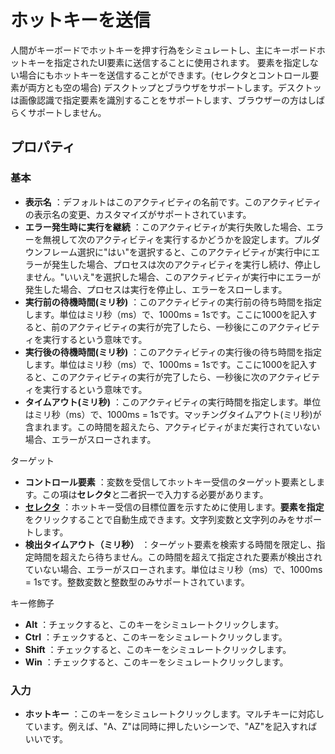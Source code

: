 # ホットキーを送信

人間がキーボードでホットキーを押す行為をシミュレートし、主にキーボードホットキーを指定されたUI要素に送信することに使用されます。
要素を指定しない場合にもホットキーを送信することができます。(セレクタとコントロール要素が両方とも空の場合)
デスクトップとブラウザをサポートします。デスクトッは画像認識で指定要素を識別することをサポートします、ブラウザーの方はしばらくサポートしません。

## プロパティ

### 基本

- **表示名** ：デフォルトはこのアクティビティの名前です。このアクティビティの表示名の変更、カスタマイズがサポートされています。
- **エラー発生時に実行を継続** ：このアクティビティが実行失敗した場合、エラーを無視して次のアクティビティを実行するかどうかを設定します。プルダウンフレーム選択に"はい"を選択すると、このアクティビティが実行中にエラーが発生した場合、プロセスは次のアクティビティを実行し続け、停止しません。"いいえ"を選択した場合、このアクティビティが実行中にエラーが発生した場合、プロセスは実行を停止し、エラーをスローします。
- **実行前の待機時間(ミリ秒)** ：このアクティビティの実行前の待ち時間を指定します。単位はミリ秒（ms）で、1000ms = 1sです。ここに1000を記入すると、前のアクティビティの実行が完了したら、一秒後にこのアクティビティを実行するという意味です。
- **実行後の待機時間(ミリ秒)** ：このアクティビティの実行後の待ち時間を指定します。単位はミリ秒（ms）で、1000ms = 1sです。ここに1000を記入すると、このアクティビティの実行が完了したら、一秒後に次のアクティビティを実行するという意味です。
- **タイムアウト(ミリ秒)** ：このアクティビティの実行時間を指定します。単位はミリ秒（ms）で、1000ms = 1sです。マッチングタイムアウト(ミリ秒)が含まれます。この時間を超えたら、アクティビティがまだ実行されていない場合、エラーがスローされます。

ターゲット

- **コントロール要素** ：変数を受信してホットキー受信のターゲット要素とします。この項は**セレクタ**と二者択一で入力する必要があります。
- **[セレクタ](../Appendix/Selector.md?_v=v2020.4)** ：ホットキー受信の目標位置を示すために使用します。**要素を指定**をクリックすることで自動生成できます。文字列変数と文字列のみをサポートします。
- **検出タイムアウト（ミリ秒）** ：ターゲット要素を検索する時間を限定し、指定時間を超えたら待ちません。この時間を超えて指定された要素が検出されていない場合、エラーがスローされます。単位はミリ秒（ms）で、1000ms = 1sです。整数変数と整数型のみサポートされています。

キー修飾子

- **Alt** ：チェックすると、このキーをシミュレートクリックします。
- **Ctrl** ：チェックすると、このキーをシミュレートクリックします。
- **Shift** ：チェックすると、このキーをシミュレートクリックします。
- **Win** ：チェックすると、このキーをシミュレートクリックします。

### 入力

- **ホットキー** ：このキーをシミュレートクリックします。マルチキーに対応しています。例えば、"A、Z"は同時に押したいシーンで、"AZ"を記入すればいいです。
